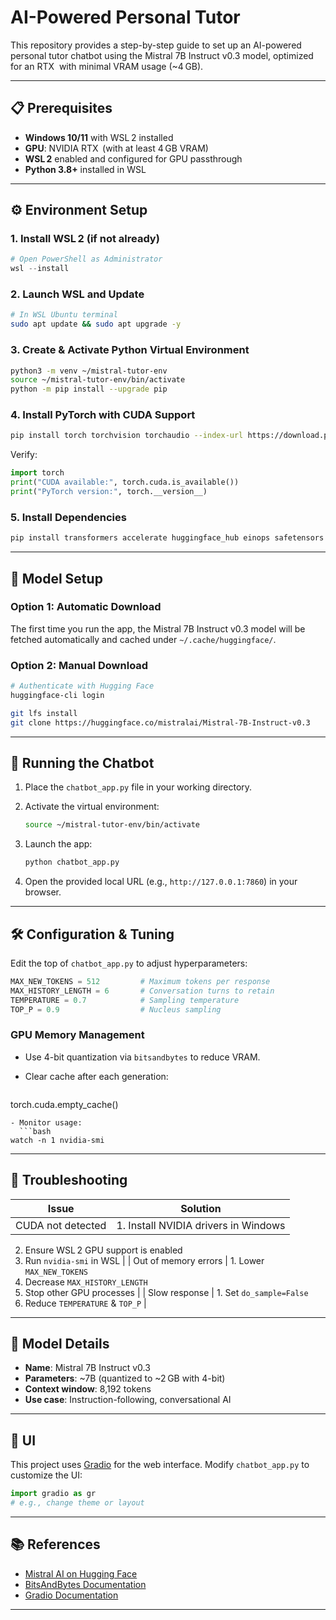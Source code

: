 # AI-Powered Personal Tutor

This repository provides a step-by-step guide to set up an AI-powered personal tutor chatbot using the Mistral 7B Instruct v0.3 model, optimized for an RTX   with minimal VRAM usage (\~4 GB).

---

## 📋 Prerequisites

* **Windows 10/11** with WSL 2 installed
* **GPU**: NVIDIA RTX  (with at least 4 GB VRAM)
* **WSL 2** enabled and configured for GPU passthrough
* **Python 3.8+** installed in WSL

---

## ⚙️ Environment Setup

### 1. Install WSL 2 (if not already)

```powershell
# Open PowerShell as Administrator
wsl --install
```

### 2. Launch WSL and Update

```bash
# In WSL Ubuntu terminal
sudo apt update && sudo apt upgrade -y
```

### 3. Create & Activate Python Virtual Environment

```bash
python3 -m venv ~/mistral-tutor-env
source ~/mistral-tutor-env/bin/activate
python -m pip install --upgrade pip
```

### 4. Install PyTorch with CUDA Support

```bash
pip install torch torchvision torchaudio --index-url https://download.pytorch.org/whl/cu121
```

Verify:

```python
import torch
print("CUDA available:", torch.cuda.is_available())
print("PyTorch version:", torch.__version__)
```

### 5. Install Dependencies

```bash
pip install transformers accelerate huggingface_hub einops safetensors bitsandbytes gradio
```

---

## 🧠 Model Setup

### Option 1: Automatic Download

The first time you run the app, the Mistral 7B Instruct v0.3 model will be fetched automatically and cached under `~/.cache/huggingface/`.

### Option 2: Manual Download

```bash
# Authenticate with Hugging Face
huggingface-cli login

git lfs install
git clone https://huggingface.co/mistralai/Mistral-7B-Instruct-v0.3
```

---

## 🚀 Running the Chatbot

1. Place the `chatbot_app.py` file in your working directory.
2. Activate the virtual environment:

   ```bash
   source ~/mistral-tutor-env/bin/activate
   ```
3. Launch the app:

   ```bash
   python chatbot_app.py
   ```
4. Open the provided local URL (e.g., `http://127.0.0.1:7860`) in your browser.

---

## 🛠️ Configuration & Tuning

Edit the top of `chatbot_app.py` to adjust hyperparameters:

```python
MAX_NEW_TOKENS = 512         # Maximum tokens per response
MAX_HISTORY_LENGTH = 6       # Conversation turns to retain
TEMPERATURE = 0.7            # Sampling temperature
TOP_P = 0.9                  # Nucleus sampling
```

### GPU Memory Management

* Use 4-bit quantization via `bitsandbytes` to reduce VRAM.
* Clear cache after each generation:

  ```python
  ```

torch.cuda.empty\_cache()

````
- Monitor usage:
  ```bash
watch -n 1 nvidia-smi
````

---

## 🔧 Troubleshooting

| Issue             | Solution                             |
| ----------------- | ------------------------------------ |
| CUDA not detected | 1. Install NVIDIA drivers in Windows |

2. Ensure WSL 2 GPU support is enabled
3. Run `nvidia-smi` in WSL
   |
   \| Out of memory errors        | 1. Lower `MAX_NEW_TOKENS`
4. Decrease `MAX_HISTORY_LENGTH`
5. Stop other GPU processes
   |
   \| Slow response               | 1. Set `do_sample=False`
6. Reduce `TEMPERATURE` & `TOP_P`
   |

---

## 📖 Model Details

* **Name**: Mistral 7B Instruct v0.3
* **Parameters**: \~7B (quantized to \~2 GB with 4-bit)
* **Context window**: 8,192 tokens
* **Use case**: Instruction-following, conversational AI

---

## 🎨 UI

This project uses [Gradio](https://gradio.app) for the web interface. Modify `chatbot_app.py` to customize the UI:

```python
import gradio as gr
# e.g., change theme or layout
```

---

## 📚 References

* [Mistral AI on Hugging Face](https://huggingface.co/mistralai)
* [BitsAndBytes Documentation](https://github.com/facebookresearch/bitsandbytes)
* [Gradio Documentation](https://gradio.app)

---


